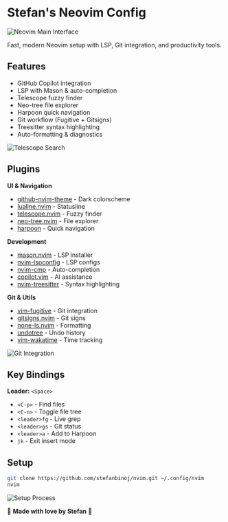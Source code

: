 # Stefan's Neovim Config

<!-- Image Placeholder: Main Neovim interface screenshot showing the full editor with syntax highlighting, statusline, and file tree -->
![Neovim Main Interface](https://via.placeholder.com/800x500/2d333b/ffffff?text=Neovim+Main+Interface)

Fast, modern Neovim setup with LSP, Git integration, and productivity tools.

## Features

- GitHub Copilot integration
- LSP with Mason & auto-completion
- Telescope fuzzy finder
- Neo-tree file explorer
- Harpoon quick navigation
- Git workflow (Fugitive + Gitsigns)
- Treesitter syntax highlighting
- Auto-formatting & diagnostics

<!-- Image Placeholder: Telescope fuzzy finder in action showing file search results -->
![Telescope Search](https://via.placeholder.com/600x400/2d333b/ffffff?text=Telescope+Fuzzy+Finder)

## Plugins

**UI & Navigation**
- [github-nvim-theme](https://github.com/projekt0n/github-nvim-theme) - Dark colorscheme
- [lualine.nvim](https://github.com/nvim-lualine/lualine.nvim) - Statusline
- [telescope.nvim](https://github.com/nvim-telescope/telescope.nvim) - Fuzzy finder
- [neo-tree.nvim](https://github.com/nvim-neo-tree/neo-tree.nvim) - File explorer
- [harpoon](https://github.com/ThePrimeagen/harpoon) - Quick navigation

**Development**
- [mason.nvim](https://github.com/williamboman/mason.nvim) - LSP installer
- [nvim-lspconfig](https://github.com/neovim/nvim-lspconfig) - LSP configs
- [nvim-cmp](https://github.com/hrsh7th/nvim-cmp) - Auto-completion
- [copilot.vim](https://github.com/github/copilot.vim) - AI assistance
- [nvim-treesitter](https://github.com/nvim-treesitter/nvim-treesitter) - Syntax highlighting

**Git & Utils**
- [vim-fugitive](https://github.com/tpope/vim-fugitive) - Git integration
- [gitsigns.nvim](https://github.com/lewis6991/gitsigns.nvim) - Git signs
- [none-ls.nvim](https://github.com/nvimtools/none-ls.nvim) - Formatting
- [undotree](https://github.com/mbbill/undotree) - Undo history
- [vim-wakatime](https://github.com/wakatime/vim-wakatime) - Time tracking

<!-- Image Placeholder: Git integration showing diff view with Fugitive -->
![Git Integration](https://via.placeholder.com/600x400/2d333b/ffffff?text=Git+Integration+View)

## Key Bindings

**Leader:** `<Space>`

- `<C-p>` - Find files
- `<C-n>` - Toggle file tree
- `<leader>fg` - Live grep
- `<leader>gs` - Git status
- `<leader>a` - Add to Harpoon
- `jk` - Exit insert mode

## Setup

```bash
git clone https://github.com/stefanbinoj/nvim.git ~/.config/nvim
nvim
```

<!-- Image Placeholder: Installation process or first-time setup screen -->
![Setup Process](https://via.placeholder.com/600x300/2d333b/ffffff?text=Installation+Process)

💝 **Made with love by Stefan** 💝